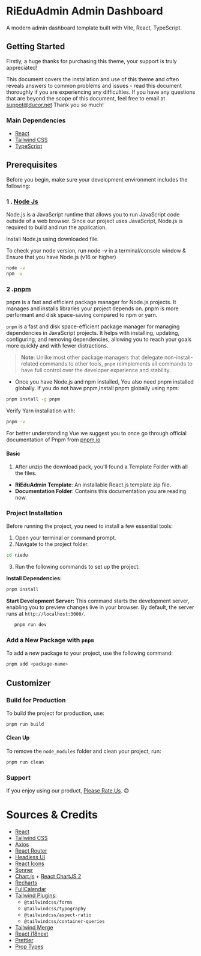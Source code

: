 # RiEduAdmin Admin Dashboard


A modern admin dashboard template built with Vite, React, TypeScript.

## Getting Started

Firstly, a huge thanks for purchasing this theme, your support is truly appreciated!

This document covers the installation and use of this theme and often reveals answers to common problems and issues - read this document thoroughly if you are experiencing any difficulties. If you have any questions that are beyond the scope of this document, feel free to email at [suppot@ducor.net](mailto:__EMAIL__) Thank you so much!

### Main Dependencies
- [React](https://reactjs.org)
- [Tailwind CSS](https://tailwindcss.com)
- [TypeScript](https://www.typescriptlang.org)

## Prerequisites

Before you begin, make sure your development environment includes the following:

### 1 . [Node Js](https://nodejs.org)
Node.js is a JavaScript runtime that allows you to run JavaScript code outside of a web browser. Since our project uses JavaScript, Node.js is required to build and run the application.

Install Node.js using downloaded file.

To check your node version, run node -v in a terminal/console window & Ensure that you have Node.js (v16 or higher)
  ```bash
  node -v
npm -v
  ```

### 2 .[pnpm](https://pnpm.io)
pnpm is a fast and efficient package manager for Node.js projects. It manages and installs libraries your project depends on. pnpm is more performant and disk space-saving compared to npm or yarn.

`pnpm` is a fast and disk space-efficient package manager for managing dependencies in JavaScript projects. It helps with installing, updating, configuring, and removing dependencies, allowing you to reach your goals more quickly and with fewer distractions.

> **Note**: Unlike most other package managers that delegate non-install-related commands to other tools, `pnpm` reimplements all commands to have full control over the developer experience and stability.

- Once you have Node.js and npm installed, You also need pnpm installed globally. If you do not have pnpm,Install pnpm globally using npm: 
```bash
pnpm install -g pnpm
```
Verify Yarn installation with:
```bash
pnpm -v
```
For better understanding Vue we suggest you to once go through official documentation of Pnpm from [pnpm.io](https://pnpm.io)

#### Basic

1.  After unzip the download pack, you'll found a Template Folder with all the files.
- **RiEduAdmin Template**: An installable React.js template zip file.
- **Documentation Folder**: Contains this documentation you are reading now.


###  Project Installation 
Before running the project, you need to install a few essential tools:

1.  Open your terminal or command prompt.
2.  Navigate to the project folder.
   ```bash
   cd riedu
   ``` 
3.  Run the following commands to set up the project:

 **Install Dependencies:**
 ```bash
 pnpm install
 ```
 **Start Development Server:** This command starts the development server, enabling you to preview changes live in your browser. By 
     default, the server runs at `http://localhost:3000/`.
 ```bash
    pnpm run dev
  ```
### Add a New Package with `pnpm`

To add a new package to your project, use the following command:

```bash
pnpm add <package-name>

```

## Customizer


###  Build for Production  

To build the project for production, use:  

```bash
pnpm run build
```

####  Clean Up  

To remove the `node_modules` folder and clean your project, run:  

```bash
pnpm run clean
```

###  Support  

If you enjoy using our product, [Please Rate Us](https://themeforest.net/user/ducor). 😊  

# Sources & Credits

- [React](https://react.dev)
- [Tailwind CSS](https://tailwindcss.com)
- [Axios](https://axios-http.com)
- [React Router](https://reactrouter.com)
- [Headless UI](https://headlessui.com)
- [React Icons](https://react-icons.github.io/react-icons)
- [Sonner](https://sonner.emilkowal.ski)
- [Chart.js](https://www.chartjs.org) + [React ChartJS 2](https://react-chartjs-2.js.org)
- [Recharts](https://recharts.org)
- [FullCalendar](https://fullcalendar.io)
- [Tailwind Plugins](https://tailwindcss.com/docs/plugins):
  - `@tailwindcss/forms`
  - `@tailwindcss/typography`
  - `@tailwindcss/aspect-ratio`
  - `@tailwindcss/container-queries`
- [Tailwind Merge](https://github.com/dcastil/tailwind-merge)
- [React i18next](https://react.i18next.com)
- [Prettier](https://prettier.io)
- [Prop Types](https://github.com/facebook/prop-types)


